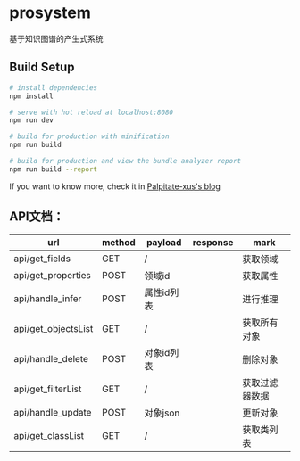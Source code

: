 # prosystem



基于知识图谱的产生式系统
## Build Setup

``` bash
# install dependencies
npm install

# serve with hot reload at localhost:8080
npm run dev

# build for production with minification
npm run build

# build for production and view the bundle analyzer report
npm run build --report
```

If you want to know more, check it in [Palpitate-xus's blog](https://palpitate-xus.github.io/blog_dev/blogs/code/2022/2210312.html)

## API文档：
| url                 | method | payload | response | mark    |
|---------------------|--------|---------|----------|---------|
| api/get_fields      | GET    | /       |          | 获取领域    |
| api/get_properties  | POST   | 领域id    |          | 获取属性    |
| api/handle_infer    | POST   | 属性id列表  |          | 进行推理    |
| api/get_objectsList | GET    | /       |          | 获取所有对象  |
| api/handle_delete   | POST   | 对象id列表  |          | 删除对象    |
| api/get_filterList  | GET    | /       |          | 获取过滤器数据 |
| api/handle_update   | POST   | 对象json  |          | 更新对象    |
| api/get_classList   | GET    | /       |          | 获取类列表   |
